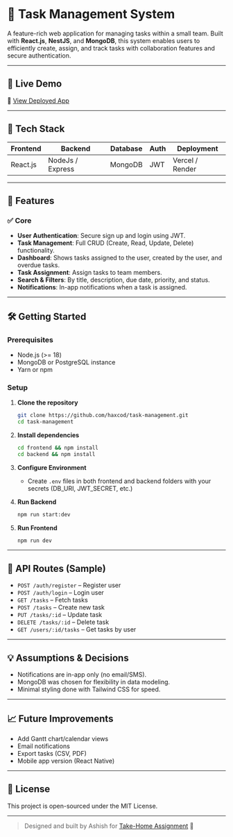 
# 📝 Task Management System

A feature-rich web application for managing tasks within a small team. Built with **React.js**, **NestJS**, and **MongoDB**, this system enables users to efficiently create, assign, and track tasks with collaboration features and secure authentication.

---

## 🚀 Live Demo

🔗 [View Deployed App](https://your-deployment-url.com)

---

## 📁 Tech Stack

| Frontend | Backend | Database | Auth | Deployment |
|----------|---------|----------|------|-------------|
| React.js  | NodeJs / Express | MongoDB | JWT | Vercel / Render |

---

## 🔐 Features

### ✅ Core
- **User Authentication**: Secure sign up and login using JWT.
- **Task Management**: Full CRUD (Create, Read, Update, Delete) functionality.
- **Dashboard**: Shows tasks assigned to the user, created by the user, and overdue tasks.
- **Task Assignment**: Assign tasks to team members.
- **Search & Filters**: By title, description, due date, priority, and status.
- **Notifications**: In-app notifications when a task is assigned.

---

## 🛠️ Getting Started

### Prerequisites
- Node.js (>= 18)
- MongoDB or PostgreSQL instance
- Yarn or npm

### Setup

1. **Clone the repository**
   ```bash
   git clone https://github.com/haxcod/task-management.git
   cd task-management
   ```

2. **Install dependencies**
   ```bash
   cd frontend && npm install
   cd backend && npm install
   ```

3. **Configure Environment**
   - Create `.env` files in both frontend and backend folders with your secrets (DB_URI, JWT_SECRET, etc.)

4. **Run Backend**
   ```bash
   npm run start:dev
   ```

5. **Run Frontend**
   ```bash
   npm run dev
   ```

---

## 📌 API Routes (Sample)

- `POST /auth/register` – Register user
- `POST /auth/login` – Login user
- `GET /tasks` – Fetch tasks
- `POST /tasks` – Create new task
- `PUT /tasks/:id` – Update task
- `DELETE /tasks/:id` – Delete task
- `GET /users/:id/tasks` – Get tasks by user

---

## 💡 Assumptions & Decisions

- Notifications are in-app only (no email/SMS).
- MongoDB was chosen for flexibility in data modeling.
- Minimal styling done with Tailwind CSS for speed.

---

## 📈 Future Improvements

- Add Gantt chart/calendar views
- Email notifications
- Export tasks (CSV, PDF)
- Mobile app version (React Native)

---

## 📄 License

This project is open-sourced under the MIT License.

---

> Designed and built by Ashish for [Take-Home Assignment](https://forms.gle/QnLMWKDLeAYhzWGz5) 🌟
